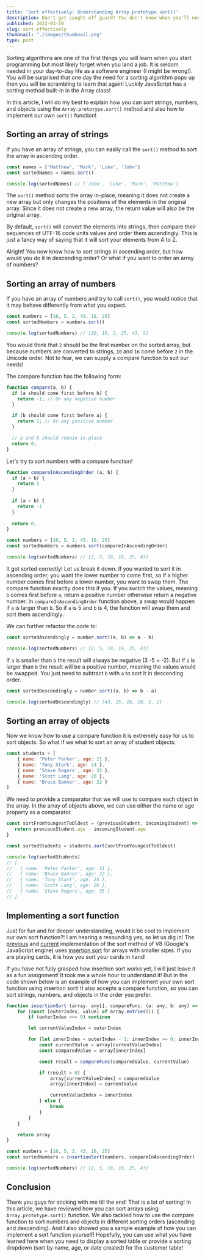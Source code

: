 ```yaml
---
title: 'Sort effectively: Understanding Array.prototype.sort()'
description: Don't get caught off guard! You don't know when you'll need to sort a list of complicated objects. Know the ins and outs of Array.prototype.sort().
published: 2022-03-19
slug: sort-effectively
thumbnail: "./images/thumbnail.png"
type: post
---
```


Sorting algorithms are one of the first things you will learn when you start programming but most likely forget when you land a job. It is seldom needed in your day-to-day life as a software engineer (I might be wrong!). You will be surprised that one day the need for a sorting algorithm pops up then you will be scrambling to learn that again! Luckily JavaScript has a sorting method built-in in the Array class!

In this article, I will do my best to explain how you can sort strings, numbers, and objects using the `Array.prototype.sort()` method and also how to implement our own `sort()` function!

## Sorting an array of strings

If you have an array of strings, you can easily call the `sort()` method to sort the array in ascending order.

```javascript
const names = ['Matthew', 'Mark', 'Luke', 'John']
const sortedNames = names.sort()

console.log(sortedNames) // ['John', 'Luke', 'Mark', 'Matthew']
```

The `sort()` method sorts the array in-place, meaning it does not create a new array but only changes the positions of the elements in the original array. Since it does not create a new array, the return value will also be the original array.

By default, `sort()` will convert the elements into strings, then compare their sequences of UTF-16 code units values and order them ascendingly. This is just a fancy way of saying that it will sort your elements from A to Z.

Alright! You now know how to sort strings in ascending order, but how would you do it in descending order? Or what if you want to order an array of numbers?

## Sorting an array of numbers

If you have an array of numbers and try to call `sort()`, you would notice that it may behave differently from what you expect.

```javascript
const numbers = [10, 5, 2, 43, 16, 25]
const sortedNumbers = numbers.sort()

console.log(sortedNumbers) // [10, 16, 2, 25, 43, 5]
```

You would think that `2` should be the first number on the sorted array, but because numbers are converted to strings, `10` and `16` come before `2` in the Unicode order. Not to fear, we can supply a compare function to suit our needs!

The compare function has the following form:
```javascript
function compare(a, b) {
  if (a should come first before b) {
    return -1; // Or any negative number
  }

  if (b should come first before a) {
    return 1; // Or any positive number
  }

  // a and b should remain in-place
  return 0;
}
```

Let's try to sort numbers with a compare function!
```typescript
function compareInAscendingOrder (a, b) {
  if (a > b) {
    return 1
  }
    
  if (a < b) {
    return -1
  }
    
  return 0;
}

const numbers = [10, 5, 2, 43, 16, 25]
const sortedNumbers = numbers.sort(compareInAscendingOrder)

console.log(sortedNumbers) // [2, 5, 10, 16, 25, 43]
```

It got sorted correctly! Let us break it down. If you wanted to sort it in ascending order, you want the lower number to come first, so if a higher number comes first before a lower number, you want to swap them. The compare function exactly does this if you. If you switch the values, meaning `b` comes first before `a`; return a positive number otherwise return a negative number. In `compareInAscendingOrder` function above, a swap would happen if `a` is larger than `b`. So if `a` is 5 and `b` is 4, the function will swap them and sort them ascendingly.

We can further refactor the code to:
```javascript
const sortedAscendingly = number.sort((a, b) => a - b)

console.log(sortedNumbers) // [2, 5, 10, 16, 25, 43]
```

If `a` is smaller than `b` the result will always be negative (3 -5 = -2). But if `a` is larger than `b` the result will be a positive number, meaning the values would be swapped. You just need to subtract `b` with `a` to sort it in descending order.

```javascript
const sortedDescendingly = number.sort((a, b) => b - a)

console.log(sortedDescendingly) // [43, 25, 16, 10, 5, 2]
```

## Sorting an array of objects

Now we know how to use a compare function it is extremely easy for us to sort objects. So what if we what to sort an array of student objects:
```javascript
const students = [
    { name: 'Peter Parker', age: 21 },
    { name: 'Tony Stark', age: 24 },
    { name: 'Steve Rogers', age: 35 },
    { name: 'Scott Lang', age: 26 },
    { name: 'Bruce Banner', age: 22 }
]
```

We need to provide a comparator that we will use to compare each object in the array. In the array of objects above, we can use either the name or age property as a comparator.

```javascript
const sortFromYoungestToOldest = (previousStudent, incomingStudent) => {
   return previousStudent.age - incomingStudent.age
}

const sortedStudents = students.sort(sortFromYoungestToOldest)

console.log(sortedStudents)
// [
//   { name: 'Peter Parker', age: 21 },
//   { name: 'Bruce Banner', age: 22 },
//   { name: 'Tony Stark', age: 24 },
//   { name: 'Scott Lang', age: 26 },
//   { name: 'Steve Rogers', age: 35 }
// ]
```

## Implementing a sort function

Just for fun and for deeper understanding, would it be cool to implement our own sort function?! I am hearing a resounding yes, so let us dig in! The [previous](https://github.com/v8/v8/blob/bde786283aa6bf4e0b0c61ec25297a160a36f9b8/src/js/array.js#L645) and [current](https://github.com/v8/v8/blob/master/third_party/v8/builtins/array-sort.tq) implementation of the sort method of V8 (Google's JavaScript engine) uses [insertion sort](https://en.wikipedia.org/wiki/Insertion_sort) for arrays with smaller sizes. If you are playing cards, it is how you sort your cards in hand! 

If you have not fully grasped how insertion sort works yet, I will just leave it as a fun assignment! It took me a whole hour to understand it! But in the code shown below is an example of how you can implement your own sort function using insertion sort! It also accepts a compare function, so you can sort strings, numbers, and objects in the order you prefer.

```javascript
function insertionSort (array: any[], compareFunc: (a: any, b: any) => number) {
    for (const [outerIndex, value] of array.entries()) {
        if (outerIndex === 0) continue

        let currentValueIndex = outerIndex

        for (let innerIndex = outerIndex - 1; innerIndex >= 0; innerIndex--) {
            const currentValue = array[currentValueIndex]
            const comparedValue = array[innerIndex]

            const result = compareFunc(comparedValue, currentValue)

            if (result > 0) {
                array[currentValueIndex] = comparedValue
                array[innerIndex] = currentValue

                currentValueIndex = innerIndex
            } else {
                break
            }
        }
    }

    return array
}

const numbers = [10, 5, 2, 43, 16, 25]
const sortedNumbers = insertionSort(numbers, compareInAscendingOrder)

console.log(sortedNumbers) // [2, 5, 10, 16, 25, 43]
```

## Conclusion

Thank you guys for sticking with me till the end! That is a lot of sorting! In this article, we have reviewed how you can sort arrays using `Array.prototype.sort()` function. We also tackled how to use the compare function to sort numbers and objects in different sorting orders (ascending and descending). And I also showed you a sample example of how you can implement a sort function yourself! Hopefully, you can use what you have learned here when you need to display a sorted table or provide a sorting dropdown (sort by name, age, or date created) for the customer table!